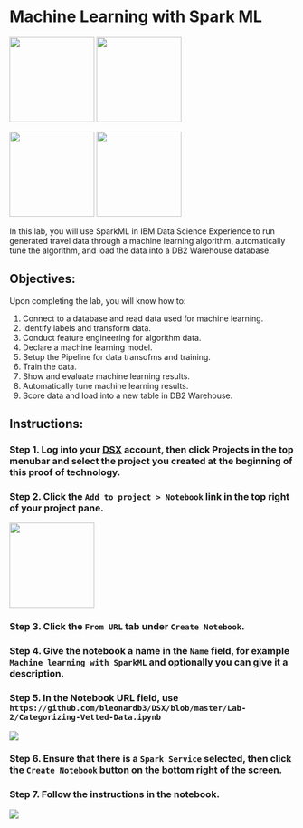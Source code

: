 # Machine Learning with Spark ML

[<img src="https://raw.githubusercontent.com/Davin-IBM/Proof-of-Technology/master/DSX/images/DSX.png" height="150"/>](http://datascience.ibm.com/) [<img src="https://github.com/jpatter/LMCO/blob/master/Lab-1/images/DB2Warehouse.png" height="150"/>](https://www.ibm.com/analytics/us/en/technology/cloud-data-services/dashdb/)

[<img src="https://raw.githubusercontent.com/Davin-IBM/Proof-of-Technology/master/DSX/images/jupyter.png" height="150"/>](http://jupyter.org/index.html) [<img src="https://raw.githubusercontent.com/Davin-IBM/Proof-of-Technology/master/DSX/images/spark.png" height="150"/>](http://spark.apache.org/)

In this lab, you will use SparkML in IBM Data Science Experience to run generated travel data through a machine learning algorithm, automatically tune the algorithm, and load the data into a DB2 Warehouse database.

## Objectives:
Upon completing the lab, you will know how to:


1. Connect to a database and read data used for machine learning.
2. Identify labels and transform data.
3. Conduct feature engineering for algorithm data.
4. Declare a machine learning model.
5. Setup the Pipeline for data transofms and training.
6. Train the data.
7. Show and evaluate machine learning results.
8. Automatically tune machine learning results.
9. Score data and load  into a new table in DB2 Warehouse.

## Instructions:

### Step 1.  Log into your [DSX](http://datascience.ibm.com/) account, then click Projects in the top menubar and select the project you created at the beginning of this proof of technology.

### Step 2.  Click the `Add to project > Notebook` link in the top right of your project pane.
<img src="https://raw.githubusercontent.com/jpatter/DSX/master/Lab-1/images/DSX-add-notebook.png" height="150"/>

### Step 3.  Click the `From URL` tab under `Create Notebook`.

### Step 4.  Give the notebook a name in the `Name` field, for example `Machine learning with SparkML` and optionally you can give it a description.

### Step 5.  In the Notebook URL field, use `https://github.com/bleonardb3/DSX/blob/master/Lab-2/Categorizing-Vetted-Data.ipynb`

<img src="https://github.com/bleonardb3/DSX/blob/master/Lab-2/images/Lab2ReadmeNewNotebook.png"/>

### Step 6.  Ensure that there is a `Spark Service` selected, then click the `Create Notebook` button on the bottom right of the screen.

### Step 7.  Follow the instructions in the notebook.

<img src="https://raw.githubusercontent.com/jpatter/Proof-of-Technology/master/DSX/images/lab2-notebook.png"/>
